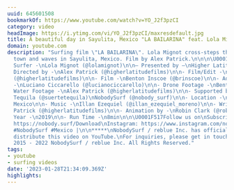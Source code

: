 ```yaml
---
uuid: 645601508
bookmarkOf: https://www.youtube.com/watch?v=YO_J2f3pzCI
category: video
headImage: https://i.ytimg.com/vi/YO_J2f3pzCI/maxresdefault.jpg
title: A beautiful day in Sayulita, Mexico "LA BAILARINA" feat. Lola Mignot
domain: youtube.com
description: "Surfing film \"LA BAILARINA\". Lola Mignot cross-steps through the beautiful
  town and waves in Sayulita, Mexico. Film by Alex Patrick.\n\n\n\U0001F4FC LA BAILARINA\n\n-
  Surfer -\nLola Mignot (@lolamignot)\n\n– Presented by –\nHigher Latitude Films (@higherlatitude_films)\n\n-
  Directed by -\nAlex Patrick (@higherlatitudefilms)\n\n- Film/Edit -\nAlex Patrick
  (@higherlatitudefilms)\n\n- Film -\nBenton Inscoe (@brinscoe)\n\n- Additional Footage
  -\nLuciano Ciccarello (@lucianociccarello)\n\n- Drone Footage -\nBenton Inscoe (@brinscoe)\n\n-
  Water Footage -\nAlex Patrick (@higherlatitudefilms)\n\n- Supported by -\nSuerte
  Tequila (@suertetequila)\nNobodySurf (@nobody_surf)\n\n- Location -\nSayulita, Nayarit,
  Mexico\n\n- Music -\nIllan Ezequiel (@illan_ezequiel_moreno)\n\n- Written by -\nAlex
  Patrick (@higherlatitudefilms)\n\n- Animation by -\nRobin Clark (@robinlanei_art)\n\n-
  Year -\n2019\n\n- Run Time -\n8min\n\n\U0001F517Follow us on\nSubscribe: https://www.youtube.com/NobodySurf?sub_confirmation=1\nApp:
  https://nobody.surf/Download\nInstagram: https://www.instagram.com/nobody_surf/\n\n#surfing
  #NobodySurf #Mexico |\n\n*****\nNobodySurf / reblue Inc. has official rights to
  distribute this video on YouTube.\nFor inquiries, please get in touch with info@nobodysurf.com.\n\n©
  2015 - 2022 NobodySurf / reblue Inc. All Rights Reserved."
tags:
- youtube
- surfing videos
date: '2023-01-28T21:34:09.369Z'
highlights: 
---
```



